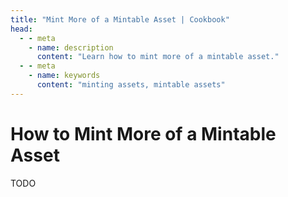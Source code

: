 ```yaml
---
title: "Mint More of a Mintable Asset | Cookbook"
head:
  - - meta
    - name: description
      content: "Learn how to mint more of a mintable asset."
  - - meta
    - name: keywords
      content: "minting assets, mintable assets"
---
```


# How to Mint More of a Mintable Asset

TODO